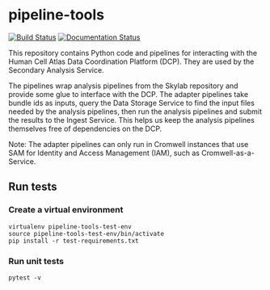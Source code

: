# pipeline-tools

[![Build Status](https://travis-ci.org/HumanCellAtlas/pipeline-tools.svg?branch=master)](https://travis-ci.org/HumanCellAtlas/pipeline-tools)
[![Documentation Status](https://readthedocs.org/projects/pipeline-tools/badge/?version=latest)](http://pipeline-tools.readthedocs.io/en/latest/?badge=latest)


This repository contains Python code and pipelines for interacting with the Human Cell Atlas Data Coordination Platform (DCP). They are used by the Secondary Analysis Service.

The pipelines wrap analysis pipelines from the Skylab repository and provide some glue to interface with the DCP. The adapter pipelines take bundle ids as inputs, query the Data Storage Service to find the input files needed by the analysis pipelines, then run the analysis pipelines and submit the results to the Ingest Service. This helps us keep the analysis pipelines themselves free of dependencies on the DCP.

Note: The adapter pipelines can only run in Cromwell instances that use SAM for Identity and Access Management (IAM), such as Cromwell-as-a-Service.

## Run tests

### Create a virtual environment

```
virtualenv pipeline-tools-test-env
source pipeline-tools-test-env/bin/activate
pip install -r test-requirements.txt
```

### Run unit tests

```
pytest -v
```
